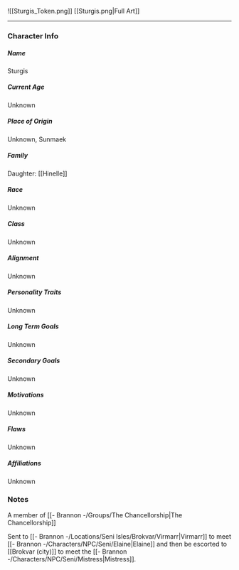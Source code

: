 ![[Sturgis_Token.png]]
[[Sturgis.png|Full Art]]

---
### Character Info

##### Name 
Sturgis

##### Current Age
Unknown

##### Place of Origin
Unknown, Sunmaek

##### Family
Daughter: [[Hinelle]]

##### Race
Unknown

##### Class
Unknown

##### Alignment
Unknown

##### Personality Traits
Unknown

##### Long Term Goals
Unknown

##### Secondary Goals
Unknown

##### Motivations
Unknown

##### Flaws
Unknown

##### Affiliations
Unknown

### Notes
A member of [[- Brannon -/Groups/The Chancellorship|The Chancellorship]]

Sent to [[- Brannon -/Locations/Seni Isles/Brokvar/Virmarr|Virmarr]] to meet [[- Brannon -/Characters/NPC/Seni/Elaine|Elaine]] and then be escorted to [[Brokvar (city)]] to meet the [[- Brannon -/Characters/NPC/Seni/Mistress|Mistress]].




